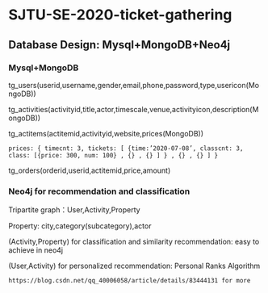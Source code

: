 # SJTU-SE-2020-ticket-gathering
## Database Design: Mysql+MongoDB+Neo4j
### Mysql+MongoDB

  tg_users(userid,username,gender,email,phone,password,type,usericon(MongoDB))
  
  tg_activities(activityid,title,actor,timescale,venue,activityicon,description(MongoDB))
  
  tg_actitems(actitemid,activityid,website,prices(MongoDB))
  
    prices: { timecnt: 3, tickets: [ {time:’2020-07-08’, classcnt: 3, class: [{price: 300, num: 100} , {} , {} ] } , {} , {} ] }
    
  tg_orders(orderid,userid,actitemid,price,amount)
  
### Neo4j for recommendation and classification

  Tripartite graph：User,Activity,Property
  
  Property: city,category(subcategory),actor
  
  (Activity,Property) for classification and similarity recommendation: easy to achieve in neo4j
  
  (User,Activity) for personalized recommendation: Personal Ranks Algorithm 
  
    https://blog.csdn.net/qq_40006058/article/details/83444131 for more

